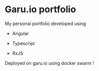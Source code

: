 # Garu.io portfolio

My personal portfolio developed using 

* Angular 

* Typescript 

* RxJS 

Deployed on garu.io using docker swarm ! 

